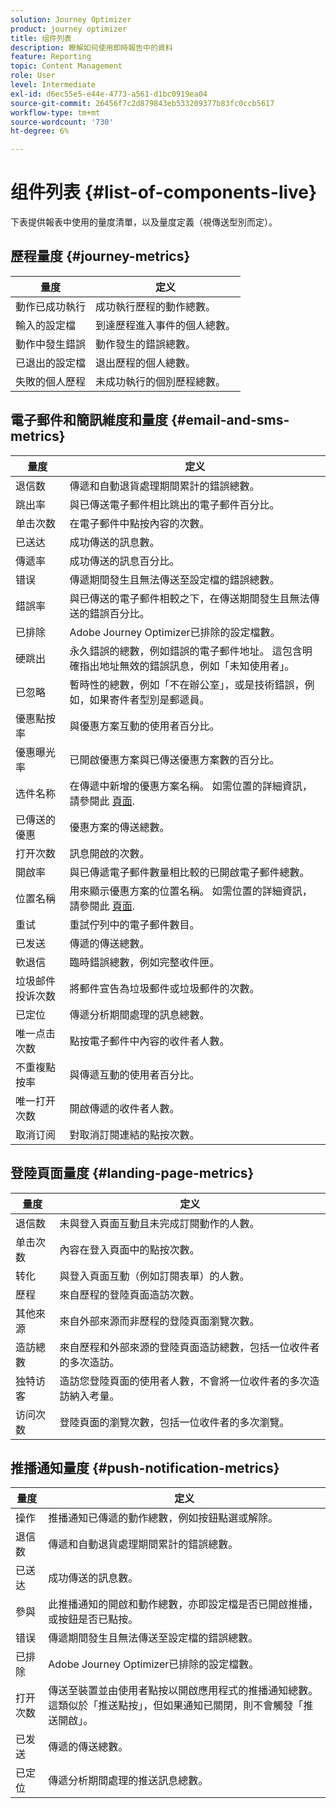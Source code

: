 ```yaml
---
solution: Journey Optimizer
product: journey optimizer
title: 组件列表
description: 瞭解如何使用即時報告中的資料
feature: Reporting
topic: Content Management
role: User
level: Intermediate
exl-id: d6ec55e5-e44e-4773-a561-d1bc0919ea04
source-git-commit: 26456f7c2d879843eb533209377b83fc0ccb5617
workflow-type: tm+mt
source-wordcount: '730'
ht-degree: 6%

---
```


# 组件列表 {#list-of-components-live}

下表提供報表中使用的量度清單，以及量度定義（視傳送型別而定）。

## 歷程量度 {#journey-metrics}

<table> 
 <thead> 
  <tr> 
   <th> 量度<br/> </th> 
   <th> 定义<br/> </th> 
</tr>
 </thead> 
 <tbody> 
  <tr> 
   <td>動作已成功執行<br/> </td> 
   <td> 成功執行歷程的動作總數。<br/> </td> 
</tr> 
  <tr> 
   <td> 輸入的設定檔<br/> </td> 
   <td> 到達歷程進入事件的個人總數。<br/> </td> 
</tr>
  <tr> 
   <td> 動作中發生錯誤<br/> </td> 
   <td>動作發生的錯誤總數。<br/> </td> 
</tr> 
  <tr> 
   <td> 已退出的設定檔<br/> </td> 
   <td> 退出歷程的個人總數。<br/> </td> 
</tr> 
  <tr> 
   <td> 失敗的個人歷程<br/> </td> 
   <td> 未成功執行的個別歷程總數。<br/> </td> 
</tr> 
 </tbody> 
</table>

## 電子郵件和簡訊維度和量度 {#email-and-sms-metrics}

<table> 
 <thead> 
  <tr> 
   <th> 量度<br/> </th> 
   <th> 定义<br/> </th> 
</tr>
 </thead> 
 <tbody>
  <tr> 
   <td> 退信数<br/> </td> 
   <td> 傳遞和自動退貨處理期間累計的錯誤總數。<br/> </td> 
</tr> 
  <tr> 
   <td> 跳出率<br/> </td> 
   <td> 與已傳送電子郵件相比跳出的電子郵件百分比。<br/> </td> 
</tr>
  <tr> 
   <td> 单击次数<br/> </td> 
   <td> 在電子郵件中點按內容的次數。<br/> </td> 
</tr> 
  <tr> 
   <td> 已送达 <br/> </td> 
   <td> 成功傳送的訊息數。<br/></td> 
</tr> 
  <tr> 
   <td> 傳遞率<br/> </td> 
   <td> 成功傳送的訊息百分比。<br/> </td> 
</tr>
  <tr> 
   <td> 错误<br/> </td> 
   <td> 傳遞期間發生且無法傳送至設定檔的錯誤總數。<br/> </td> 
</tr> 
  <tr> 
   <td> 錯誤率<br/> </td> 
   <td> 與已傳送的電子郵件相較之下，在傳送期間發生且無法傳送的錯誤百分比。<br/> </td> 
</tr>
  <tr> 
   <td> 已排除<br/> </td> 
   <td> Adobe Journey Optimizer已排除的設定檔數。<br/> </td> 
</tr>
  <tr> 
   <td> 硬跳出<br/> </td> 
   <td> 永久錯誤的總數，例如錯誤的電子郵件地址。 這包含明確指出地址無效的錯誤訊息，例如「未知使用者」。<br/> </td>
</tr>
  <tr> 
   <td> 已忽略<br/> </td> 
   <td> 暫時性的總數，例如「不在辦公室」，或是技術錯誤，例如，如果寄件者型別是郵遞員。<br/> </td> 
</tr>
   <tr> 
   <td>優惠點按率<br/> </td> 
   <td>與優惠方案互動的使用者百分比。<br/> </td> 
</tr>
   <tr> 
   <td>優惠曝光率<br/> </td> 
   <td>已開啟優惠方案與已傳送優惠方案數的百分比。<br/> </td> 
</tr>
   <tr> 
   <td>选件名称<br/> </td> 
   <td> 在傳遞中新增的優惠方案名稱。 如需位置的詳細資訊，請參閱此 <a href="../offers/offer-library/creating-personalized-offers.md">頁面</a>.<br/> </td> 
</tr>
   <tr> 
   <td>已傳送的優惠<br/> </td> 
   <td>優惠方案的傳送總數。<br/> </td> 
</tr> 
  <tr>
   <td>打开次数<br/> </td> 
   <td> 訊息開啟的次數。<br/> </td> 
</tr> 
  <tr> 
   <td> 開啟率<br/> </td> 
   <td> 與已傳遞電子郵件數量相比較的已開啟電子郵件總數。<br/> </td> 
</tr>
  <tr> 
   <td>位置名稱<br/> </td> 
   <td> 用來顯示優惠方案的位置名稱。 如需位置的詳細資訊，請參閱此 <a href="../offers/offer-library/creating-placements.md">頁面</a>. </td> 
</tr> 
  <tr> 
   <td> 重试<br/> </td> 
   <td> 重試佇列中的電子郵件數目。<br/> </td> 
</tr> 
  <tr> 
   <td> 已发送<br/> </td> 
   <td> 傳遞的傳送總數。<br/> </td> 
</tr>
  <tr> 
   <td> 軟退信<br/> </td> 
   <td> 臨時錯誤總數，例如完整收件匣。<br/> </td> 
</tr>
  <tr> 
   <td> 垃圾邮件投诉次数<br/> </td> 
   <td> 將郵件宣告為垃圾郵件或垃圾郵件的次數。<br/> </td> 
</tr>
  <tr> 
   <td> 已定位<br/> </td> 
   <td> 傳遞分析期間處理的訊息總數。<br/> </td> 
</tr> 
  <tr> 
   <td> 唯一点击次数<br/> </td> 
   <td> 點按電子郵件中內容的收件者人數。<br/> </td> 
</tr> 
  <tr> 
   <td>不重複點按率<br/> </td> 
   <td> 與傳遞互動的使用者百分比。<br/> </td> 
</tr>
  <tr> 
   <td> 唯一打开次数<br/> </td> 
   <td>開啟傳遞的收件者人數。<br/> </td> 
</tr> 
  <tr> 
   <td> 取消订阅<br/> </td> 
   <td> 對取消訂閱連結的點按次數。<br/> </td> 
</tr> 
 </tbody> 
</table>

## 登陸頁面量度 {#landing-page-metrics}

<table> 
 <thead> 
  <tr> 
   <th> 量度<br/> </th> 
   <th> 定义<br/> </th> 
</tr>
 </thead> 
 <tbody>
 <tr> 
  <td>退信数<br/> </td> 
   <td>未與登入頁面互動且未完成訂閱動作的人數。<br/> </td> 
</tr>
 <tr>
  <tr> 
   <td>单击次数<br/> </td> 
   <td>內容在登入頁面中的點按次數。<br/> </td> 
</tr>
<tr>
<td>转化<br/> </td> 
   <td>與登入頁面互動（例如訂閱表單）的人數。<br/> </td> 
</tr>
 <tr> 
   <td>歷程<br/> </td> 
   <td>來自歷程的登陸頁面造訪次數。<br/> </td> 
</tr>
 <tr> 
   <td>其他來源<br/> </td> 
   <td>來自外部來源而非歷程的登陸頁面瀏覽次數。<br/> </td> 
</tr>
 <tr> 
   <td>造訪總數<br/> </td> 
   <td> 來自歷程和外部來源的登陸頁面造訪總數，包括一位收件者的多次造訪。<br/> </td> 
</tr>
 <tr> 
   <td>独特访客<br/> </td> 
   <td>造訪您登陸頁面的使用者人數，不會將一位收件者的多次造訪納入考量。<br/> </td> 
</tr>
 <tr> 
   <td>访问次数<br/> </td> 
   <td>登陸頁面的瀏覽次數，包括一位收件者的多次瀏覽。<br/> </td> 
</tr>
 </tbody> 
</table>

## 推播通知量度 {#push-notification-metrics}

<table> 
 <thead> 
  <tr> 
   <th> 量度<br/> </th> 
   <th> 定义<br/> </th> 
</tr>
 </thead> 
 <tbody>
 <tr> 
   <td>操作<br/> </td> 
   <td> 推播通知已傳遞的動作總數，例如按鈕點選或解除。<br/> </td> 
</tr>
  <tr> 
   <td>退信数<br/> </td> 
   <td> 傳遞和自動退貨處理期間累計的錯誤總數。<br/> </td> 
</tr> 
  <tr> 
   <td> 已送达<br/> </td> 
   <td> 成功傳送的訊息數。<br/> </td> 
</tr> 
  <tr> 
   <td>參與<br/> </td> 
   <td> 此推播通知的開啟和動作總數，亦即設定檔是否已開啟推播，或按鈕是否已點按。<br/> </td> 
</tr> 
  <tr> 
   <td> 错误<br/> </td> 
   <td> 傳遞期間發生且無法傳送至設定檔的錯誤總數。<br/> </td> 
</tr>
  <tr> 
   <td> 已排除<br/> </td> 
   <td> Adobe Journey Optimizer已排除的設定檔數。<br/> </td> 
</tr>
  <tr> 
   <td> 打开次数<br/> </td> 
   <td> 傳送至裝置並由使用者點按以開啟應用程式的推播通知總數。 這類似於「推送點按」，但如果通知已關閉，則不會觸發「推送開啟」。<br/> </td> 
</tr> 
  <tr> 
   <td> 已发送<br/> </td> 
   <td> 傳遞的傳送總數。<br/> </td> 
</tr> 
  <tr> 
   <td> 已定位<br/> </td> 
   <td> 傳遞分析期間處理的推送訊息總數。<br/> </td> 
</tr>  
 </tbody> 
</table>

<!--
## In-app metrics {#inapp-metrics}
<table> 
 <thead> 
  <tr> 
   <th> Metric<br/> </th> 
   <th> Definition<br/> </th> 
</tr>
 </thead> 
 <tbody>
 <tr> 
   <td>Clicks<br/> </td> 
   <td>Total number of recipients who interacted with the buttons included in the In-app message.<br/> </td> 
</tr>
  <tr> 
   <td>Impressions<br/> </td> 
   <td> Total number of In-app messages delivered to all users.<br/> </td>
</tr>
  <tr> 
   <td>Unique impressions<br/> </td> 
   <td>Number of unique users to whom the In-app message was delivered.<br/> </td>
</tr>
 </tbody> 
</table>
-->
